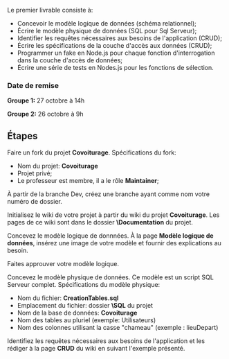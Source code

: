 Le premier livrable consiste à:

* Concevoir le modèle logique de données (schéma relationnel);
* Écrire le modèle physique de données (SQL pour Sql Serveur);
* Identifier les requêtes nécessaires aux besoins de l'application (CRUD);
* Écrire les spécifications de la couche d'accès aux données (CRUD);
* Programmer un fake en Node.js pour chaque fonction d'interrogation dans la couche d'accès de données;
* Écrire une série de tests en Nodes.js pour les fonctions de sélection.

### Date de remise

**Groupe 1:** 27 octobre à 14h

**Groupe 2:** 26 octobre à 9h

## Étapes

Faire un fork du projet **Covoiturage**. Spécifications du fork:

* Nom du projet: **Covoiturage**
* Projet privé;
* Le professeur est membre, il a le rôle **Maintainer**;

À partir de la branche Dev, créez une branche ayant comme nom votre numéro de dossier.

Initialisez le wiki de votre projet à partir du wiki du projet **Covoiturage**. Les pages de ce wiki sont dans le dossier **\\Documentation** du projet.

Concevez le modèle logique de donnnées. À la page **Modèle logique de données**, insérez une image de votre modèle et fournir des explications au besoin.

Faites approuver votre modèle logique.

Concevez le modèle physique de données. Ce modèle est un script SQL Serveur complet. Spécifications du modèle physique:

* Nom du fichier: **CreationTables.sql**
* Emplacement du fichier: dossier **\\SQL** du projet
* Nom de la base de données: **Covoiturage**
* Nom des tables au pluriel (exemple: Utilisateurs)
* Nom des colonnes utilisant la casse "chameau" (exemple : lieuDepart)

Identifiez les requêtes nécessaires aux besoins de l'application et les rédiger à la page **CRUD** du wiki en suivant l'exemple présenté.